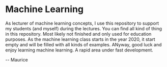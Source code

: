 # Machine Learning

As lecturer of machine learning concepts, I use this repository to support my students (and myself) during the lectures. You can find all kind of thing in this repository. Most likely not finished and only used for education purposes. As the machine learning class starts in the year 2020, it start empty and will be filled with all kinds of examples. ANyway, good luck and enjoy learning machine learning. A rapid area under fast development.

-- Maurice
